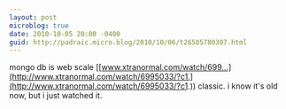 ```yaml
---
layout: post
microblog: true
date: 2010-10-05 20:00 -0400
guid: http://padraic.micro.blog/2010/10/06/t26505780307.html
---
```

mongo db is web scale [[www.xtranormal.com/watch/699...](http://www.xtranormal.com/watch/6995033/?c1.](http://www.xtranormal.com/watch/6995033/?c1.)) classic. i know it's old now, but i just watched it.
